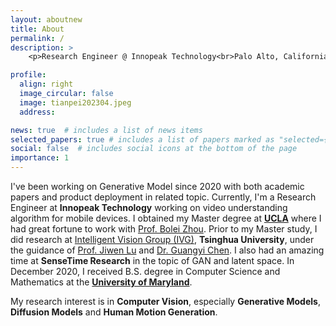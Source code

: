 ```yaml
---
layout: aboutnew
title: About
permalink: /
description: >
    <p>Research Engineer @ Innopeak Technology<br>Palo Alto, California<br></p>

profile:
  align: right
  image_circular: false
  image: tianpei202304.jpeg
  address:

news: true  # includes a list of news items
selected_papers: true # includes a list of papers marked as "selected={true}"
social: false  # includes social icons at the bottom of the page
importance: 1
---
```


I've been working on Generative Model since 2020 with both academic papers and product deployment in related topic. Currently, I'm a Research Engineer at **Innopeak Technology** working on video understanding algorithm for mobile devices. I obtained my Master degree at [**UCLA**](https://www.ucla.edu/) where I had great fortune to work with [Prof. Bolei Zhou](https://boleizhou.github.io). Prior to my Master study, I did research at [Intelligent Vision Group (IVG)](http://ivg.au.tsinghua.edu.cn/), **Tsinghua University**, under the guidance of [Prof. Jiwen Lu](http://ivg.au.tsinghua.edu.cn/Jiwen_Lu/) and [Dr. Guangyi Chen](https://chengy12.github.io/). I also had an amazing time at **SenseTime Research** in the topic of GAN and latent space. In December 2020, I received B.S. degree in Computer Science and Mathematics at the [**University of Maryland**](https://www.cs.umd.edu/). 

My research interest is in **Computer Vision**, especially **Generative Models**, **Diffusion Models** and **Human Motion Generation**. 


<!-- I study interpretable human-AI interaction for computer vision and machine autonomy. I am also interested in understanding various human-centric properties of current AI models beyond their accuracy, such as <a href="http://cnnlocalization.csail.mit.edu/">explainability</a>, <a href="http://netdissect.csail.mit.edu/">interpretability</a>, <a href="https://genforce.github.io/higan/">steerability</a>, <a href="https://metadriverse.github.io/metadrive/">generalization</a>, and <a href="https://decisionforce.github.io/HACO/">safety</a>. Some of the earlier works I co-authored are <a href="http://cnnlocalization.csail.mit.edu/">Class Activation Mapping (CAM)</a>, <a href="http://places2.csail.mit.edu/">Places</a>, <a href="https://groups.csail.mit.edu/vision/datasets/ADE20K/">ADE20K</a>, <a href="http://netdissect.csail.mit.edu/">Network Dissection</a>.

See <a href="https://metadriverse.github.io/">MetaDriverse</a> for recent work on machine autonomy and <a href="https://genforce.github.io/">GenForce</a> for recent work on generative modeling. -->
